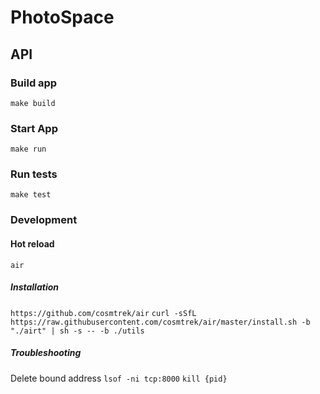 # PhotoSpace

## API
### Build app
`make build`

### Start App
`make run`

### Run tests
`make test`


### Development
#### Hot reload
`air`
##### Installation
`https://github.com/cosmtrek/air`
`curl -sSfL https://raw.githubusercontent.com/cosmtrek/air/master/install.sh -b "./airt" | sh -s -- -b ./utils`

##### Troubleshooting
Delete bound address
`lsof -ni tcp:8000`
`kill {pid}`